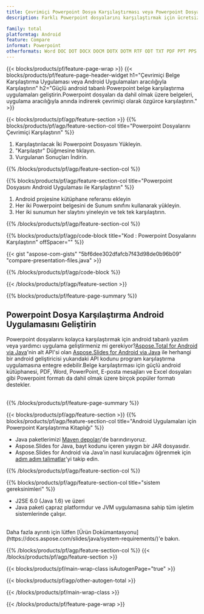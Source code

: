 ```yaml
---
title: Çevrimiçi Powerpoint Dosya Karşılaştırması veya Powerpoint Dosyalarını Karşılaştırmak için Android Mobil Uygulamaları Oluşturun
description: Farklı Powerpoint dosyalarını karşılaştırmak için ücretsiz çevrimiçi uygulama.Powerpoint belgeleri için Android karşılaştırma kitaplığı kodu.

family: total
platformtag: Android
feature: Compare
informat: Powerpoint
otherformats: Word DOC DOT DOCX DOCM DOTX DOTM RTF ODT TXT PDF PPT PPS PPTX POTX PPSX PPTM PPSM POTM ODP PowerPoint
---
```

{{< blocks/products/pf/feature-page-wrap >}}
{{< blocks/products/pf/feature-page-header-widget h1="Çevrimiçi Belge Karşılaştırma Uygulaması veya Android Uygulamaları aracılığıyla Karşılaştırın" h2="Güçlü android tabanlı Powerpoint belge karşılaştırma uygulamaları geliştirin.Powerpoint dosyaları da dahil olmak üzere belgeleri, uygulama aracılığıyla anında indirerek çevrimiçi olarak özgürce karşılaştırın." >}}

{{< blocks/products/pf/agp/feature-section >}}
{{% blocks/products/pf/agp/feature-section-col title="Powerpoint Dosyalarını Çevrimiçi Karşılaştırın" %}}

1. Karşılaştırılacak İki Powerpoint Dosyasını Yükleyin.
1. "Karşılaştır" Düğmesine tıklayın.
1. Vurgulanan Sonuçları İndirin.

{{% /blocks/products/pf/agp/feature-section-col %}}

{{% blocks/products/pf/agp/feature-section-col title="Powerpoint Dosyasını Android Uygulaması ile Karşılaştırın" %}}

1. Android projesine kütüphane referansı ekleyin
1. Her iki Powerpoint belgesini de Sunum sınıfını kullanarak yükleyin.
1. Her iki sunumun her slaytını yineleyin ve tek tek karşılaştırın.

{{% /blocks/products/pf/agp/feature-section-col %}}

{{% blocks/products/pf/agp/code-block title="Kod : Powerpoint Dosyalarını Karşılaştırın" offSpacer="" %}}

{{< gist "aspose-com-gists" "5bf6dee302dfafcb7f43d98de0b96b09" "compare-presentation-files.java" >}}

{{% /blocks/products/pf/agp/code-block %}}

{{< /blocks/products/pf/agp/feature-section >}}

{{% blocks/products/pf/feature-page-summary %}}


<h2>Powerpoint Dosya Karşılaştırma Android Uygulamasını Geliştirin</h2>

Powerpoint dosyalarını kolayca karşılaştırmak için android tabanlı yazılım veya yardımcı uygulama geliştirmeniz mi gerekiyor?[Aspose.Total for Android via Java](https://products.aspose.com/total/tr/android-java/)'nin alt API'si olan [Aspose.Slides for Android via Java](https://products.aspose.com/slides/tr/android-java/) ile herhangi bir android geliştiricisi yukarıdaki API kodunu program karşılaştırma uygulamasına entegre edebilir.Belge karşılaştırması için güçlü android kütüphanesi, PDF, Word, PowerPoint, E-posta mesajları ve Excel dosyaları gibi Powerpoint formatı da dahil olmak üzere birçok popüler formatı destekler.<br /><br />

{{% /blocks/products/pf/feature-page-summary %}}

{{< blocks/products/pf/agp/feature-section >}}
{{% blocks/products/pf/agp/feature-section-col title="Android Uygulamaları için Powerpoint Karşılaştırma Kitaplığı" %}}

- Java paketlerimizi [Maven depoları](https://releases.aspose.com/java/repo/com/aspose/aspose-slides/)'de barındırıyoruz. 
- Aspose.Slides for Java, bayt kodunu içeren yaygın bir JAR dosyasıdır.
- Aspose.Slides for Android via Java'in nasıl kurulacağını öğrenmek için [adım adım talimatlar](https://docs.aspose.com/slides/java/installation/#install-aspose-slides-for-java-from-maven-repository)'yi takip edin.

{{% /blocks/products/pf/agp/feature-section-col %}}

{{% blocks/products/pf/agp/feature-section-col title="sistem gereksinimleri" %}}

- J2SE 6.0 (Java 1.6) ve üzeri
- Java paketi çapraz platformdur ve JVM uygulamasına sahip tüm işletim sistemlerinde çalışır.

<br />
Daha fazla ayrıntı için lütfen [Ürün Dokümantasyonu](https://docs.aspose.com/slides/java/system-requirements/)'e bakın.

{{% /blocks/products/pf/agp/feature-section-col %}}
{{< /blocks/products/pf/agp/feature-section >}}

{{< blocks/products/pf/main-wrap-class isAutogenPage="true" >}}

{{< blocks/products/pf/agp/other-autogen-total >}}

{{< /blocks/products/pf/main-wrap-class >}}

{{< /blocks/products/pf/feature-page-wrap >}}